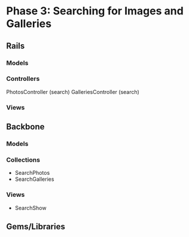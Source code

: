# Phase 3: Searching for Images and Galleries

## Rails
### Models

### Controllers
PhotosController (search)
GalleriesController (search)

### Views

## Backbone
### Models

### Collections
* SearchPhotos
* SearchGalleries

### Views
* SearchShow 

## Gems/Libraries

